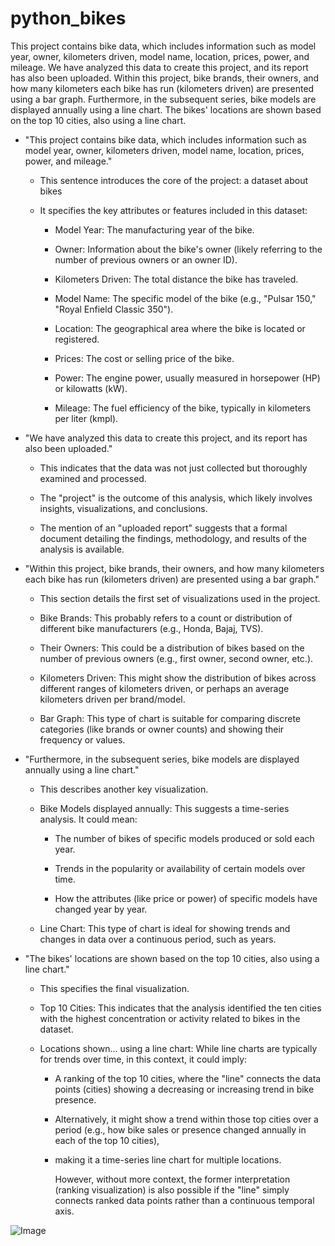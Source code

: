# python_bikes

This project contains bike data, which includes information such as model year, owner, kilometers driven, model name, location, prices, power, and mileage. We have analyzed this data to create this project, and its report has also been uploaded. Within this project, bike brands, their owners, and how many kilometers each bike has run (kilometers driven) are presented using a bar graph. Furthermore, in the subsequent series, bike models are displayed annually using a line chart. The bikes' locations are shown based on the top 10 cities, also using a line chart.

 * "This project contains bike data, which includes information such as model year, owner, kilometers driven, model name, location, prices, power, and mileage."
   
   * This sentence introduces the core of the project: a dataset about bikes
     
   * It specifies the key attributes or features included in this dataset:
     
     * Model Year: The manufacturing year of the bike.
       
     * Owner: Information about the bike's owner (likely referring to the number of previous owners or an owner ID).
       
     * Kilometers Driven: The total distance the bike has traveled.
       
     * Model Name: The specific model of the bike (e.g., "Pulsar 150," "Royal Enfield Classic 350").
       
     * Location: The geographical area where the bike is located or registered.
       
     * Prices: The cost or selling price of the bike.
       
     * Power: The engine power, usually measured in horsepower (HP) or kilowatts (kW).
       
     * Mileage: The fuel efficiency of the bike, typically in kilometers per liter (kmpl).
    
       
 * "We have analyzed this data to create this project, and its report has also been uploaded."
   
   * This indicates that the data was not just collected but thoroughly examined and processed.
     
   * The "project" is the outcome of this analysis, which likely involves insights, visualizations, and conclusions.
     
   * The mention of an "uploaded report" suggests that a formal document detailing the findings, methodology, and results of the analysis is available.
  
 * "Within this project, bike brands, their owners, and how many kilometers each bike has run (kilometers driven) are presented using a bar graph."
   
   * This section details the first set of visualizations used in the project.
     
   * Bike Brands: This probably refers to a count or distribution of different bike manufacturers (e.g., Honda, Bajaj, TVS).
     
   * Their Owners: This could be a distribution of bikes based on the number of previous owners (e.g., first owner, second owner, etc.).
     
   * Kilometers Driven: This might show the distribution of bikes across different ranges of kilometers driven, or perhaps an average kilometers driven per brand/model.
  

   * Bar Graph: This type of chart is suitable for comparing discrete categories (like brands or owner counts) and showing their frequency or values.
     
 * "Furthermore, in the subsequent series, bike models are displayed annually using a line chart."

   
   * This describes another key visualization.
     
   * Bike Models displayed annually: This suggests a time-series analysis. It could mean:
     
     * The number of bikes of specific models produced or sold each year.
       
     * Trends in the popularity or availability of certain models over time.
       
     * How the attributes (like price or power) of specific models have changed year by year.
       
   * Line Chart: This type of chart is ideal for showing trends and changes in data over a continuous period, such as years.
  
     
 * "The bikes' locations are shown based on the top 10 cities, also using a line chart."
   
   * This specifies the final visualization.
     
   * Top 10 Cities: This indicates that the analysis identified the ten cities with the highest concentration or activity related to bikes in the dataset.
     
   * Locations shown... using a line chart: While line charts are typically for trends over time, in this context, it could imply:
     
     * A ranking of the top 10 cities, where the "line" connects the data points (cities) showing a decreasing or increasing trend in bike presence.
       
     * Alternatively, it might show a trend within those top cities over a period (e.g., how bike sales or presence changed annually in each of the top 10 cities),
     * making it a time-series line chart for multiple locations.
     
       However, without more context, the former interpretation (ranking visualization) is also possible if the "line" simply connects ranked data points rather than a continuous temporal axis.



![Image](https://github.com/user-attachments/assets/36428588-5c12-4b8d-95ef-3ac97438a039)
